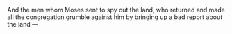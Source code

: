 And the men whom Moses sent to spy out the land, who returned and made all the congregation grumble against him by bringing up a bad report about the land —
